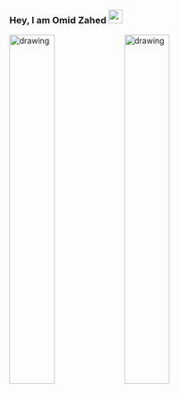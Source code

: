 ### Hey, I am Omid Zahed <img src="https://media.giphy.com/media/hvRJCLFzcasrR4ia7z/giphy.gif" width="25px">


<img src="https://github-readme-stats.vercel.app/api?username=Omid-Zahed&hide=contribs" alt="drawing" width="40%"/> 
<img src="https://wakatime.com/share/@omid/9bb637bd-4e77-4f1e-adb1-557bf60da0e5.png" alt="drawing" width="40%"/>


